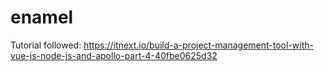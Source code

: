 # enamel
Tutorial followed: https://itnext.io/build-a-project-management-tool-with-vue-js-node-js-and-apollo-part-4-40fbe0625d32

